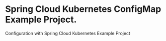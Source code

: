 # Spring Cloud Kubernetes ConfigMap Example Project.
Configuration with Spring Cloud Kubernetes Example Project
